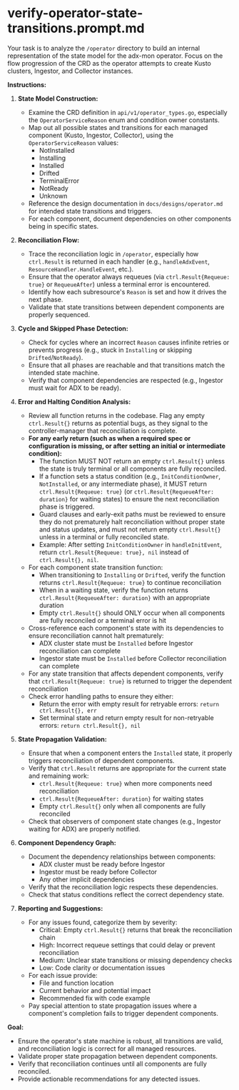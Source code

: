 # verify-operator-state-transitions.prompt.md

Your task is to analyze the `/operator` directory to build an internal representation of the state model for the adx-mon operator. Focus on the flow progression of the CRD as the operator attempts to create Kusto clusters, Ingestor, and Collector instances.

**Instructions:**

1. **State Model Construction:**
   - Examine the CRD definition in `api/v1/operator_types.go`, especially the `OperatorServiceReason` enum and condition owner constants.
   - Map out all possible states and transitions for each managed component (Kusto, Ingestor, Collector), using the `OperatorServiceReason` values:
     - NotInstalled
     - Installing
     - Installed
     - Drifted
     - TerminalError
     - NotReady
     - Unknown
   - Reference the design documentation in `docs/designs/operator.md` for intended state transitions and triggers.
   - For each component, document dependencies on other components being in specific states.

2. **Reconciliation Flow:**
   - Trace the reconciliation logic in `/operator`, especially how `ctrl.Result` is returned in each handler (e.g., `handleAdxEvent`, `ResourceHandler.HandleEvent`, etc.).
   - Ensure that the operator always requeues (via `ctrl.Result{Requeue: true}` or `RequeueAfter`) unless a terminal error is encountered.
   - Identify how each subresource's `Reason` is set and how it drives the next phase.
   - Validate that state transitions between dependent components are properly sequenced.

3. **Cycle and Skipped Phase Detection:**
   - Check for cycles where an incorrect `Reason` causes infinite retries or prevents progress (e.g., stuck in `Installing` or skipping `Drifted`/`NotReady`).
   - Ensure that all phases are reachable and that transitions match the intended state machine.
   - Verify that component dependencies are respected (e.g., Ingestor must wait for ADX to be ready).

4. **Error and Halting Condition Analysis:**
   - Review all function returns in the codebase. Flag any empty `ctrl.Result{}` returns as potential bugs, as they signal to the controller-manager that reconciliation is complete.
   - **For any early return (such as when a required spec or configuration is missing, or after setting an initial or intermediate condition):**
     - The function MUST NOT return an empty `ctrl.Result{}` unless the state is truly terminal or all components are fully reconciled.
     - If a function sets a status condition (e.g., `InitConditionOwner`, `NotInstalled`, or any intermediate phase), it MUST return `ctrl.Result{Requeue: true}` (or `ctrl.Result{RequeueAfter: duration}` for waiting states) to ensure the next reconciliation phase is triggered.
     - Guard clauses and early-exit paths must be reviewed to ensure they do not prematurely halt reconciliation without proper state and status updates, and must not return empty `ctrl.Result{}` unless in a terminal or fully reconciled state.
     - Example: After setting `InitConditionOwner` in `handleInitEvent`, return `ctrl.Result{Requeue: true}, nil` instead of `ctrl.Result{}, nil`.
   - For each component state transition function:
     - When transitioning to `Installing` or `Drifted`, verify the function returns `ctrl.Result{Requeue: true}` to continue reconciliation
     - When in a waiting state, verify the function returns `ctrl.Result{RequeueAfter: duration}` with an appropriate duration
     - Empty `ctrl.Result{}` should ONLY occur when all components are fully reconciled or a terminal error is hit
   - Cross-reference each component's state with its dependencies to ensure reconciliation cannot halt prematurely:
     - ADX cluster state must be `Installed` before Ingestor reconciliation can complete
     - Ingestor state must be `Installed` before Collector reconciliation can complete
   - For any state transition that affects dependent components, verify that `ctrl.Result{Requeue: true}` is returned to trigger the dependent reconciliation
   - Check error handling paths to ensure they either:
     - Return the error with empty result for retryable errors: `return ctrl.Result{}, err`
     - Set terminal state and return empty result for non-retryable errors: `return ctrl.Result{}, nil`

5. **State Propagation Validation:**
   - Ensure that when a component enters the `Installed` state, it properly triggers reconciliation of dependent components.
   - Verify that `ctrl.Result` returns are appropriate for the current state and remaining work:
     - `ctrl.Result{Requeue: true}` when more components need reconciliation
     - `ctrl.Result{RequeueAfter: duration}` for waiting states
     - Empty `ctrl.Result{}` only when all components are fully reconciled
   - Check that observers of component state changes (e.g., Ingestor waiting for ADX) are properly notified.

6. **Component Dependency Graph:**
   - Document the dependency relationships between components:
     - ADX cluster must be ready before Ingestor
     - Ingestor must be ready before Collector
     - Any other implicit dependencies
   - Verify that the reconciliation logic respects these dependencies.
   - Check that status conditions reflect the correct dependency state.

7. **Reporting and Suggestions:**
   - For any issues found, categorize them by severity:
     - Critical: Empty `ctrl.Result{}` returns that break the reconciliation chain
     - High: Incorrect requeue settings that could delay or prevent reconciliation
     - Medium: Unclear state transitions or missing dependency checks
     - Low: Code clarity or documentation issues
   - For each issue provide:
     - File and function location
     - Current behavior and potential impact
     - Recommended fix with code example
   - Pay special attention to state propagation issues where a component's completion fails to trigger dependent components.

**Goal:**
- Ensure the operator's state machine is robust, all transitions are valid, and reconciliation logic is correct for all managed resources.
- Validate proper state propagation between dependent components.
- Verify that reconciliation continues until all components are fully reconciled.
- Provide actionable recommendations for any detected issues.
